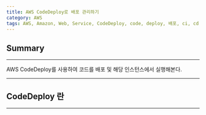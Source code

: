```yaml
---
title: AWS CodeDeploy로 배포 관리하기
category: AWS
tags: AWS, Amazon, Web, Service, CodeDeploy, code, deploy, 배포, ci, cd, cicd
---
```


## Summary
---
AWS CodeDeploy를 사용하여 코드를 배포 및 해당 인스턴스에서 실행해본다.

---
## CodeDeploy 란
---

